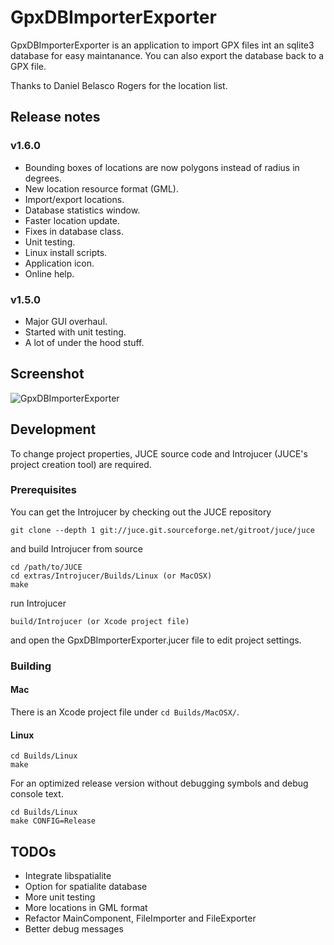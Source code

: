# GpxDBImporterExporter

GpxDBImporterExporter is an application to import GPX files int an sqlite3 database for easy maintanance. You can also export the database back to a GPX file.

Thanks to Daniel Belasco Rogers for the location list.

## Release notes

### v1.6.0

* Bounding boxes of locations are now polygons instead of radius in degrees.
* New location resource format (GML).
* Import/export locations.
* Database statistics window.
* Faster location update.
* Fixes in database class.
* Unit testing.
* Linux install scripts.
* Application icon.
* Online help.

### v1.5.0

* Major GUI overhaul.
* Started with unit testing.
* A lot of under the hood stuff.

## Screenshot

![GpxDBImporterExporter](https://github.com/ptrv/GpxDBImporterExporter/raw/master/screenshot.png "GpxDBImporterExporter")

## Development

To change project properties, JUCE source code and Introjucer (JUCE's project creation tool) are required.

### Prerequisites

You can get the Introjucer by checking out the JUCE repository

    git clone --depth 1 git://juce.git.sourceforge.net/gitroot/juce/juce

and build Introjucer from source

    cd /path/to/JUCE
    cd extras/Introjucer/Builds/Linux (or MacOSX)
    make

run Introjucer

    build/Introjucer (or Xcode project file)

and open the GpxDBImporterExporter.jucer file to edit project settings.

### Building

#### Mac

There is an Xcode project file under `cd Builds/MacOSX/`.

#### Linux

    cd Builds/Linux
    make

For an optimized release version without debugging symbols and debug console text.

    cd Builds/Linux
    make CONFIG=Release


## TODOs

* Integrate libspatialite
* Option for spatialite database
* More unit testing
* More locations in GML format
* Refactor MainComponent, FileImporter and FileExporter
* Better debug messages

